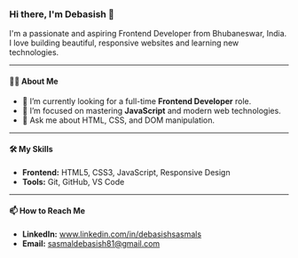 ### Hi there, I'm Debasish 👋

I'm a passionate and aspiring Frontend Developer from Bhubaneswar, India. I love building beautiful, responsive websites and learning new technologies.

---

#### 👨‍💻 **About Me**

-   🔭 I’m currently looking for a full-time **Frontend Developer** role.
-   🌱 I’m focused on mastering **JavaScript** and modern web technologies.
-   💬 Ask me about HTML, CSS, and DOM manipulation.

---

#### 🛠️ **My Skills**

-   **Frontend:** HTML5, CSS3, JavaScript, Responsive Design
-   **Tools:** Git, GitHub, VS Code

---

#### 📫 **How to Reach Me**

-   **LinkedIn:** www.linkedin.com/in/debasishsasmals
-   **Email:** sasmaldebasish81@gmail.com
